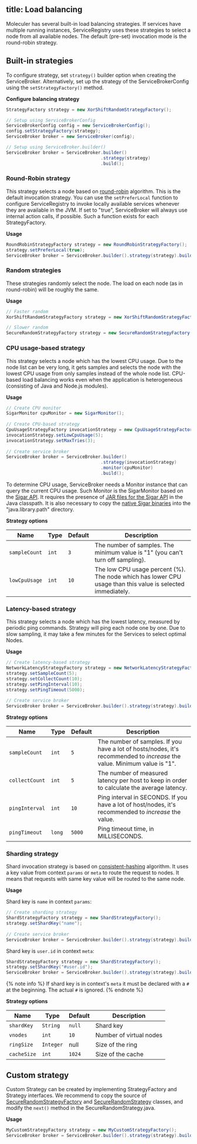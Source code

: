 title: Load balancing
---

Moleculer has several built-in load balancing strategies.
If services have multiple running instances,
ServiceRegistry uses these strategies to select a node from all available nodes.
The default (pre-set) invocation mode is the round-robin strategy.

## Built-in strategies

To configure strategy, set `strategy()` builder option when creating the ServiceBroker.
Alternatively, set up the strategy of the ServiceBrokerConfig using the `setStrategyFactory()` method.

**Configure balancing strategy**

```java
StrategyFactory strategy = new XorShiftRandomStrategyFactory();

// Setup using ServiceBrokerConfig
ServiceBrokerConfig config = new ServiceBrokerConfig();
config.setStrategyFactory(strategy);
ServiceBroker broker = new ServiceBroker(config);

// Setup using ServiceBroker.builder()
ServiceBroker broker = ServiceBroker.builder()
                                    .strategy(strategy)
                                    .build();
```

### Round-Robin strategy

This strategy selects a node based on [round-robin](https://en.wikipedia.org/wiki/Round-robin_DNS) algorithm.
This is the default invocation strategy.
You can use the `setPreferLocal` function to configure ServiceRegistry
to invoke locally available services whenever they are available in the JVM.
If set to "true", ServiceBroker will always use internal action calls, if possible.
Such a function exists for each StrategyFactory.

**Usage**

```java
RoundRobinStrategyFactory strategy = new RoundRobinStrategyFactory();
strategy.setPreferLocal(true);
ServiceBroker broker = ServiceBroker.builder().strategy(strategy).build();
```

### Random strategies

These strategies randomly select the node.
The load on each node (as in round-robin) will be roughly the same.

**Usage**

```java
// Faster random
XorShiftRandomStrategyFactory strategy = new XorShiftRandomStrategyFactory();

// Slower random
SecureRandomStrategyFactory strategy = new SecureRandomStrategyFactory();
```
### CPU usage-based strategy

This strategy selects a node which has the lowest CPU usage.
Due to the node list can be very long,
it gets samples and selects the node with the lowest CPU usage from only samples instead of the whole node list.
CPU-based load balancing works even when the application is heterogeneous (consisting of Java and Node.js modules).

**Usage**

```java
// Create CPU monitor
SigarMonitor cpuMonitor = new SigarMonitor();
        
// Create CPU-based strategy
CpuUsageStrategyFactory invocationStrategy = new CpuUsageStrategyFactory();
invocationStrategy.setLowCpuUsage(5);
invocationStrategy.setMaxTries(3);
        
// Create service broker
ServiceBroker broker = ServiceBroker.builder()
                                    .strategy(invocationStrategy)
                                    .monitor(cpuMonitor)
                                    .build();        
```

To determine CPU usage, ServiceBroker needs a Monitor instance that can query the current CPU usage.
Such Monitor is the SigarMonitor based on the [Sigar API](https://github.com/hyperic/sigar).
It requires the presence of [JAR files for the Sigar API](https://mvnrepository.com/artifact/org.hyperic/sigar/1.6.4) in the Java classpath.
It is also necessary to copy the [native Sigar binaries](https://github.com/hyperic/sigar/wiki/binaries) into the "java.library.path" directory.

**Strategy options**

| Name | Type | Default | Description |
| ---- | ---- | --------| ----------- |
| `sampleCount` | `int` | `3` | The number of samples. The minimum value is "1" (you can't turn off sampling). |
| `lowCpuUsage` | `int` | `10` | The low CPU usage percent (%). The node which has lower CPU usage than this value is selected immediately. |

### Latency-based strategy

This strategy selects a node which has the lowest latency, measured by periodic ping commands.
Strategy will ping each node one by one.
Due to slow sampling, it may take a few minutes for the Services to select optimal Nodes.

**Usage**

```java
// Create latency-based strategy
NetworkLatencyStrategyFactory strategy = new NetworkLatencyStrategyFactory();
strategy.setSampleCount(5);
strategy.setCollectCount(10);
strategy.setPingInterval(10);
strategy.setPingTimeout(5000);
        
// Create service broker
ServiceBroker broker = ServiceBroker.builder().strategy(strategy).build();
```

**Strategy options**

| Name | Type | Default | Description |
| ---- | ---- | --------| ----------- |
| `sampleCount` | `int` | `5` | The number of samples. If you have a lot of hosts/nodes, it's recommended to *increase* the value. Minimum value is "1". |
| `collectCount` | `int` | `5` | The number of measured latency per host to keep in order to calculate the average latency. |
| `pingInterval` | `int` | `10` | Ping interval in SECONDS. If you have a lot of host/nodes, it's recommended to *increase* the value. |
| `pingTimeout` | `long` | `5000` | Ping timeout time, in MILLISECONDS. |

### Sharding strategy

Shard invocation strategy is based on [consistent-hashing](https://www.toptal.com/big-data/consistent-hashing) algorithm.
It uses a key value from context `params` or `meta` to route the request to nodes.
It means that requests with same key value will be routed to the same node.

**Usage**

Shard key is `name` in context `params`:

```java
// Create sharding strategy
ShardStrategyFactory strategy = new ShardStrategyFactory();
strategy.setShardKey("name");
        
// Create service broker
ServiceBroker broker = ServiceBroker.builder().strategy(strategy).build();
```

Shard key is `user.id` in context `meta`:

```java
ShardStrategyFactory strategy = new ShardStrategyFactory();
strategy.setShardKey("#user.id");
ServiceBroker broker = ServiceBroker.builder().strategy(strategy).build();
```

{% note info %}
If shard key is in context's `meta` it must be declared with a `#` at the beginning.
The actual `#` is ignored.
{% endnote %}

**Strategy options**

| Name | Type | Default | Description |
| ---- | ---- | --------| ----------- |
| `shardKey` | `String` | `null` |  Shard key |
| `vnodes` | `int` | `10` | Number of virtual nodes |
| `ringSize` | `Integer` | null | Size of the ring |
| `cacheSize` | `int` | `1024` | Size of the cache |

## Custom strategy

Custom Strategy can be created by implementing StrategyFactory and Strategy interfaces.
We recommend to copy the source of [SecureRandomStrategyFactory](https://github.com/moleculer-java/moleculer-java/blob/master/src/main/java/services/moleculer/strategy/SecureRandomStrategyFactory.java)
and [SecureRandomStrategy](https://github.com/moleculer-java/moleculer-java/blob/master/src/main/java/services/moleculer/strategy/SecureRandomStrategy.java)
classes, and modify the `next()` method in the SecureRandomStrategy.java.

**Usage**

```java
MyCustomStrategyFactory strategy = new MyCustomStrategyFactory();
ServiceBroker broker = ServiceBroker.builder().strategy(strategy).build();
```